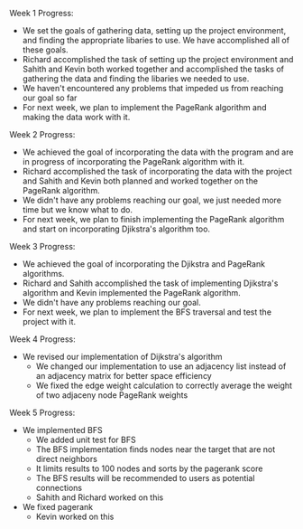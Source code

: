 Week 1 Progress: 
  - We set the goals of gathering data, setting up the project environment, and finding the appropriate libaries to use. We have accomplished all of these goals. 
  - Richard accomplished the task of setting up the project environment and Sahith and Kevin both worked together and accomplished the tasks of gathering the data and finding the libaries we needed to use. 
  - We haven't encountered any problems that impeded us from reaching our goal so far
  - For next week, we plan to implement the PageRank algorithm and making the data work with it. 


Week 2 Progress: 
  - We achieved the goal of incorporating the data with the program and are in progress of incorporating the PageRank algorithm with it. 
  - Richard accomplished the task of incorporating the data with the project and Sahith and Kevin both planned and worked together on the PageRank algorithm.
  - We didn't have any problems reaching our goal, we just needed more time but we know what to do. 
  - For next week, we plan to finish implementing the PageRank algorithm and start on incorporating Djikstra's algorithm too.



Week 3 Progress: 
  - We achieved the goal of incorporating the Djikstra and PageRank algorithms. 
  - Richard and Sahith accomplished the task of implementing Djikstra's algorithm and Kevin implemented the PageRank algorithm.
  - We didn't have any problems reaching our goal.
  - For next week, we plan to implement the BFS traversal and test the project with it. 

Week 4 Progress:
  - We revised our implementation of Dijkstra's algorithm
    - We changed our implementation to use an adjacency list instead of an
      adjacency matrix for better space efficiency
    - We fixed the edge weight calculation to correctly average the weight of
      two adjaceny node PageRank weights

Week 5 Progress:
  - We implemented BFS
    - We added unit test for BFS
    - The BFS implementation finds nodes near the target that are not direct neighbors
    - It limits results to 100 nodes and sorts by the pagerank score
    - The BFS results will be recommended to users as potential connections
    - Sahith and Richard worked on this
  - We fixed pagerank
    - Kevin worked on this